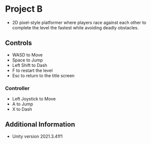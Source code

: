 # Project B
- 2D pixel-style platformer where players race against each other to complete the level the fastest while avoiding deadly obstacles.

## Controls
- WASD to Move
- Space to Jump
- Left Shift to Dash
- F to restart the level
- Esc to return to the title screen

### Controller
- Left Joystick to Move
- A to Jump
- X to Dash

## Additional Information
- Unity version 2021.3.41f1

